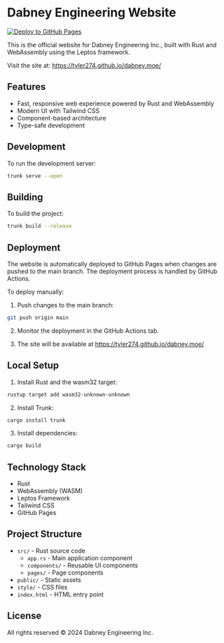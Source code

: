 # Dabney Engineering Website

[![Deploy to GitHub Pages](https://github.com/tyler274/dabney.moe/actions/workflows/deploy.yml/badge.svg)](https://github.com/tyler274/dabney.moe/actions/workflows/deploy.yml)

This is the official website for Dabney Engineering Inc., built with Rust and WebAssembly using the Leptos framework.

Visit the site at: https://tyler274.github.io/dabney.moe/

## Features

- Fast, responsive web experience powered by Rust and WebAssembly
- Modern UI with Tailwind CSS
- Component-based architecture
- Type-safe development

## Development

To run the development server:

```bash
trunk serve --open
```

## Building

To build the project:

```bash
trunk build --release
```

## Deployment

The website is automatically deployed to GitHub Pages when changes are pushed to the main branch. The deployment process is handled by GitHub Actions.

To deploy manually:

1. Push changes to the main branch:
```bash
git push origin main
```

2. Monitor the deployment in the GitHub Actions tab.

3. The site will be available at https://tyler274.github.io/dabney.moe/

## Local Setup

1. Install Rust and the wasm32 target:
```bash
rustup target add wasm32-unknown-unknown
```

2. Install Trunk:
```bash
cargo install trunk
```

3. Install dependencies:
```bash
cargo build
```

## Technology Stack

- Rust
- WebAssembly (WASM)
- Leptos Framework
- Tailwind CSS
- GitHub Pages

## Project Structure

- `src/` - Rust source code
  - `app.rs` - Main application component
  - `components/` - Reusable UI components
  - `pages/` - Page components
- `public/` - Static assets
- `style/` - CSS files
- `index.html` - HTML entry point

## License

All rights reserved © 2024 Dabney Engineering Inc. 